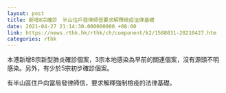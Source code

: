 ```yaml
---
layout: post
title: 新增8宗確診　半山住戶發律師信要求解釋檢疫法律基礎
date: 2021-04-27 21:14:30.000000000 +08:00
link: https://news.rthk.hk/rthk/ch/component/k2/1588031-20210427.htm
categories: rthk
---
```


本港新增8宗新型肺炎確診個案，3宗本地感染為早前的關連個案，沒有源頭不明感染。另外，有少於5宗初步確診個案。 

有半山區住戶向當局發律師信，要求解釋強制檢疫的法律基礎。
